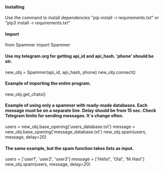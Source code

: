 #### Installing
Use the command to install dependencies "pip install -r requirements.txt" or "pip3 install -r requirements.txt"

#### Import
from Spammer import Spammer

#### Use my.telegram.org for getting api_id and api_hash. 'phone' should be str.
new_obj = Spammer(api_id, api_hash, phone)
new_obj.connect()

#### Example of importing the entire program.
new_obj.get_chats()

#### Example of using only a spammer with ready-made databases. Each message must be on a separate line. Delay should be from 15 sec. Check Telegram limits for sending messages. It`s change often.
users = new_obj.base_opening('users_database.txt')
message = new_obj.base_opening('message_database.txt')
new_obj.spam(users, message, delay=20)

#### The same example, but the spam function takes lists as input.
users = ['user1', 'user2', 'user3']
message = ['Hello!', 'Ola!', 'Ni Hao!']
new_obj.spam(users, message, delay=20)